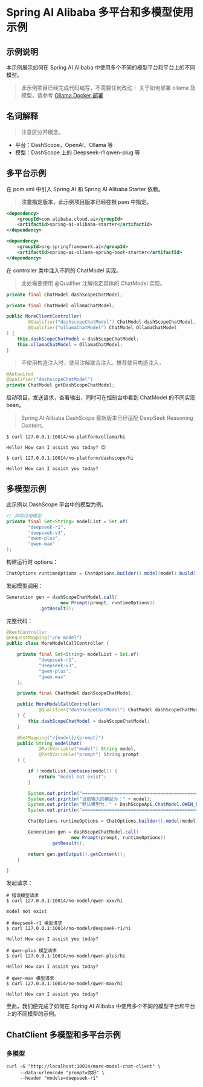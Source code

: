 # Spring AI Alibaba 多平台和多模型使用示例

## 示例说明

本示例展示如何在 Spring AI Alibaba 中使用多个不同的模型平台和平台上的不同模型。

> 此示例项目已经完成代码编写，不需要任何改动！
> 关于如何部署 ollama 及模型，请参考 [Ollama Docker 部署](../docker-compose/ollama/README.md)

## 名词解释

> 注意区分开概念。

* 平台：DashScope，OpenAI，Ollama 等
* 模型：DashScope 上的 Deepseek-r1 qwen-plug 等

## 多平台示例

在 pom.xml 中引入 Spring AI 和 Spring AI Alibaba Starter 依赖。

> **注意指定版本，此示例项目版本已经在根 pom 中指定。**

```xml
<dependency>
    <groupId>com.alibaba.cloud.ai</groupId>
    <artifactId>spring-ai-alibaba-starter</artifactId>
</dependency>

<dependency>
    <groupId>org.springframework.ai</groupId>
    <artifactId>spring-ai-ollama-spring-boot-starter</artifactId>
</dependency>
```

在 controller 类中注入不同的 ChatModel 实现。

> 此处需要使用 @Qualifier 注解指定具体的 ChatModel 实现。

```java
private final ChatModel dashScopeChatModel;

private final ChatModel ollamaChatModel;

public MoreClientController(
        @Qualifier("dashscopeChatModel") ChatModel dashScopeChatModel,
        @Qualifier("ollamaChatModel") ChatModel OllamaChatModel
) {
    this.dashScopeChatModel = dashScopeChatModel;
    this.ollamaChatModel = OllamaChatModel;
}
```

> 不使用构造注入时，使用注解联合注入。推荐使用构造注入，

```java
@Autowired
@Qualifier("dashscopeChatModel")
private ChatModel getDashScopeChatModel;
```

启动项目，发送请求，查看输出，同时可在控制台中看到 ChatModel 的不同实现 bean。

> Spring AI Alibaba DashScope 最新版本已经适配 DeepSeek Reasoning Content。

```shell
$ curl 127.0.0.1:10014/no-platform/ollama/hi

Hello! How can I assist you today? 😊

$ curl 127.0.0.1:10014/no-platform/dashscope/hi

Hello! How can I assist you today?
```

## 多模型示例

此示例以 DashScope 平台中的模型为例。

```java
// 声明可用模型
private final Set<String> modelList = Set.of(
        "deepseek-r1",
        "deepseek-v3",
        "qwen-plus",
        "qwen-max"
);
```

构建运行时 options：

```java
ChatOptions runtimeOptions = ChatOptions.builder().model(model).build();
```

发起模型调用：

```java
Generation gen = dashScopeChatModel.call(
                    new Prompt(prompt, runtimeOptions))
            .getResult();
```

完整代码：

```java
@RestController
@RequestMapping("/no-model")
public class MoreModelCallController {

	private final Set<String> modelList = Set.of(
			"deepseek-r1",
			"deepseek-v3",
			"qwen-plus",
			"qwen-max"
	);

	private final ChatModel dashScopeChatModel;

	public MoreModelCallController(
			@Qualifier("dashscopeChatModel") ChatModel dashScopeChatModel
	) {
		this.dashScopeChatModel = dashScopeChatModel;
	}

	@GetMapping("/{model}/{prompt}")
	public String modelChat(
			@PathVariable("model") String model,
			@PathVariable("prompt") String prompt
	) {

		if (!modelList.contains(model)) {
			return "model not exist";
		}

		System.out.println("===============================================");
		System.out.println("当前输入的模型为：" + model);
		System.out.println("默认模型为：" + DashScopeApi.ChatModel.QWEN_PLUS.getModel());
		System.out.println("===============================================");

		ChatOptions runtimeOptions = ChatOptions.builder().model(model).build();

		Generation gen = dashScopeChatModel.call(
						new Prompt(prompt, runtimeOptions))
				.getResult();

		return gen.getOutput().getContent();
	}

}
```

发起请求：

```shell
# 错误模型请求
$ curl 127.0.0.1:10014/no-model/qwen-xxx/hi

model not exist

# deepseek-r1 模型请求
$ curl 127.0.0.1:10014/no-model/deepseek-r1/hi

Hello! How can I assist you today?

# qwen-plus 模型请求
$ curl 127.0.0.1:10014/no-model/qwen-plus/hi

Hello! How can I assist you today?

# qwen-max 模型请求
$ curl 127.0.0.1:10014/no-model/qwen-max/hi

Hello! How can I assist you today?
```

至此，我们便完成了如何在 Spring AI Alibaba 中使用多个不同的模型平台和平台上的不同模型的示例。

## ChatClient 多模型和多平台示例

### 多模型

```shell
curl -G "http://localhost:10014/more-model-chat-client" \
     --data-urlencode "prompt=你好" \
     --header "models=deepseek-r1"
```
